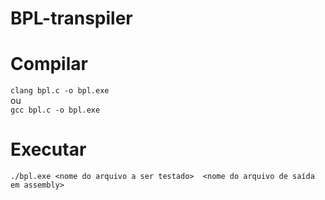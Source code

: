 # BPL-transpiler


# Compilar
```clang bpl.c -o bpl.exe```\
ou\
```gcc bpl.c -o bpl.exe```

# Executar
```./bpl.exe <nome do arquivo a ser testado>  <nome do arquivo de saída em assembly>```